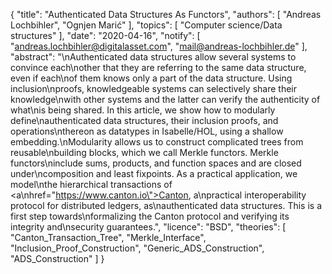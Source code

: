 {
    "title": "Authenticated Data Structures As Functors",
    "authors": [
        "Andreas Lochbihler",
        "Ognjen Marić"
    ],
    "topics": [
        "Computer science/Data structures"
    ],
    "date": "2020-04-16",
    "notify": [
        "andreas.lochbihler@digitalasset.com",
        "mail@andreas-lochbihler.de"
    ],
    "abstract": "\nAuthenticated data structures allow several systems to convince each\nother that they are referring to the same data structure, even if each\nof them knows only a part of the data structure. Using inclusion\nproofs, knowledgeable systems can selectively share their knowledge\nwith other systems and the latter can verify the authenticity of what\nis being shared.  In this article, we show how to modularly define\nauthenticated data structures, their inclusion proofs, and operations\nthereon as datatypes in Isabelle/HOL, using a shallow embedding.\nModularity allows us to construct complicated trees from reusable\nbuilding blocks, which we call Merkle functors. Merkle functors\ninclude sums, products, and function spaces and are closed under\ncomposition and least fixpoints.  As a practical application, we model\nthe hierarchical transactions of <a\nhref=\"https://www.canton.io\">Canton</a>, a\npractical interoperability protocol for distributed ledgers, as\nauthenticated data structures. This is a first step towards\nformalizing the Canton protocol and verifying its integrity and\nsecurity guarantees.",
    "licence": "BSD",
    "theories": [
        "Canton_Transaction_Tree",
        "Merkle_Interface",
        "Inclusion_Proof_Construction",
        "Generic_ADS_Construction",
        "ADS_Construction"
    ]
}